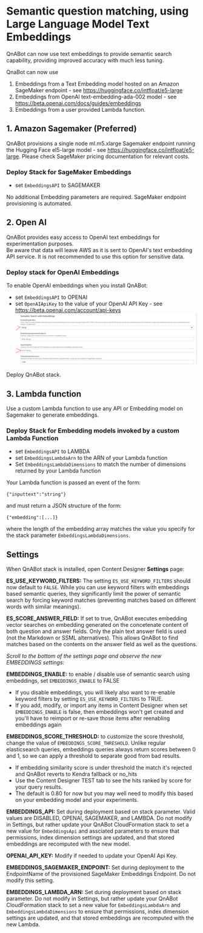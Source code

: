 # Semantic question matching, using Large Language Model Text Embeddings

QnABot can now use text embeddings to provide semantic search capability, providing improved accuracy with much less tuning.
  
QnaBot can now use 
1. Embeddings from a Text Embedding model hosted on an Amazon SageMaker endpoint - see https://huggingface.co/intfloat/e5-large
2. Embeddings from OpenAI text-embedding-ada-002 model - see https://beta.openai.com/docs/guides/embeddings
3. Embeddings from a user provided Lambda function.


## 1. Amazon Sagemaker (Preferred)

QnABot provisions a single node ml.m5.xlarge Sagemaker endpoint running the Hugging Face el5-large model - see https://huggingface.co/intfloat/e5-large. Please check SageMaker pricing documentation for relevant costs.

### Deploy Stack for SageMaker Embeddings

- set `EmbeddingsAPI` to SAGEMAKER

No additional Embedding parameters are required. SageMaker endpoint provisioning is automated. 

## 2. Open AI

QnABot provides easy access to OpenAI text embeddings for experimentation purposes.  
Be aware that data will leave AWS as it is sent to OpenAI's text embedding API service. It is not recommended to use this option for sensitive data.

### Deploy stack for OpenAI Embeddings
To enable OpenAI embeddings when you install QnABot:
- set `EmbeddingsAPI` to OPENAI
- set `OpenAIApiKey` to the value of your OpenAI API Key - see https://beta.openai.com/account/api-keys
![CFN Params](./images/cfn_params.png)

Deploy QnABot stack.
  

## 3. Lambda function

Use a custom Lambda function to use any API or Embedding model on Sagemaker to generate embeddings.  

### Deploy Stack for Embedding models invoked by a custom Lambda Function

- set `EmbeddingsAPI` to LAMBDA
- set `EmbeddingsLambdaArn` to the ARN of your Lambda function 
- Set `EmbeddingsLambdaDimensions` to match the number of dimensions returned by your Lambda function

Your Lambda function is passed an event of the form:
```
{"inputtext":"string"}
```
and must return a JSON structure of the form:
```
{"embedding":[...]}
```
where the length of the embedding array matches the value you specify for the stack parameter `EmbeddingsLambdaDimensions`.



## Settings

When QnABot stack is installed, open Content Designer **Settings** page:

**ES_USE_KEYWORD_FILTERS:** The setting `ES_USE_KEYWORD_FILTERS` should now default to `FALSE`. While you can use keyword filters with embeddings based semantic queries, they significantly limit the power of semantic search by forcing keyword matches (preventing matches based on different words with similar meanings).

**ES_SCORE_ANSWER_FIELD:** If set to true, QnABot executes embedding vector searches on embedding generated on the concetenate content of both question and answer fields. Only the plain text answer field is used (not the Markdown or SSML alternatives). This allows QnABot to find matches based on the contents on the answer field as well as the questions.


*Scroll to the bottom of the settings page and observe the new EMBEDDINGS settings:*

**EMBEDDINGS_ENABLE:** to enable / disable use of semantic search using embeddings, set `EMBEDDINGS_ENABLE` to FALSE
  - If you disable embeddings, you will likely also want to re-enable keyword filters by setting `ES_USE_KEYWORD_FILTERS` to TRUE. 
  - If you add, modify, or import any items in Content Designer when set `EMBEDDINGS_ENABLE` is false, then embeddings won't get created and you'll have to reimport or re-save those items after reenabling embeddings again  
    
**EMBEDDINGS_SCORE_THRESHOLD:** to customize the score threshold, change the value of `EMBEDDINGS_SCORE_THRESHOLD`. Unlike regular elasticsearch queries, embeddings queries always return scores between 0 and 1, so we can apply a threshold to separate good from bad results. 
  - If embedding similarity score is under threshold the match it's rejected and QnABot reverts to Kendra fallback or no_hits
  - Use the Content Designer TEST tab to see the hits ranked by score for your query results.
  - The default is 0.80 for now but you may well need to modify this based on your embedding model and your experiments.

**EMBEDDINGS_API:** Set during deployment based on stack parameter. Valid values are DISABLED, OPENAI, SAGEMAKER, and LAMBDA. Do not modify in Settings, but rather update your QnABot CloudFormation stack to set a new value for `EmbeddingsApi` and assciated parameters to ensure that permissions, index dimension settings are updated, and that stored embeddings are recomputed with the new model.  

**OPENAI_API_KEY:** Modify if needed to update your OpenAI Api Key.

**EMBEDDINGS_SAGEMAKER_ENDPOINT:** Set during deployment to the EndpointName of the provisioned SageMaker Embeddings Endpoint. Do not modify this setting.

**EMBEDDINGS_LAMBDA_ARN:** Set during deployment based on stack parameter. Do not modify in Settings, but rather update your QnABot  CloudFormation stack to set a new value for `EmbeddingsLambdaArn` and `EmbeddingsLambdaDimensions` to ensure that permissions, index dimension settings are updated, and that stored embeddings are recomputed with the new Lambda.




